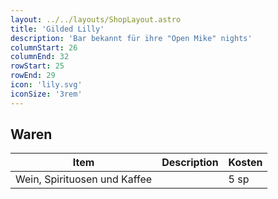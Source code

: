 ```yaml
---
layout: ../../layouts/ShopLayout.astro
title: 'Gilded Lilly'
description: 'Bar bekannt für ihre "Open Mike" nights'
columnStart: 26
columnEnd: 32
rowStart: 25
rowEnd: 29
icon: 'lily.svg'
iconSize: '3rem'
---
```

## Waren
| Item                         | Description | Kosten |
|------------------------------|-------------|--------|
| Wein, Spirituosen und Kaffee |             | 5 sp   |
